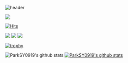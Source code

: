![header](https://capsule-render.vercel.app/api?type=waving&color=gradient&height=120&animation=fadeIn&section=footer&text=🚗🚘🚛&fontAlign=70)

<a href="https://990919-psy.tistory.com/" target="_blank"><img src="https://img.shields.io/badge/My_Blog-000000?style=flat-square&logo=Tistory&logoColor=white"/></a>

[![Hits](https://hits.seeyoufarm.com/api/count/incr/badge.svg?url=https%3A%2F%2Fgithub.com%2Fhyesungoh&count_bg=%2379C83D&title_bg=%23555555&icon=&icon_color=%23E7E7E7&title=hits&edge_flat=false)](https://hits.seeyoufarm.com)

<img src="https://img.shields.io/badge/Python-2662?style=flat-square&logo=Python&logoColor=white"/>
<img src="https://img.shields.io/badge/Swift-3116AB?style=flat-square&logo=Swift&logoColor=white"/>
<img src="https://img.shields.io/badge/Dart-9998AB?style=flat-square&logo=Dart&logoColor=white"/>

[![trophy](https://github-profile-trophy.vercel.app/?username=ParkSY0919)](https://github.com/ryo-ma/github-profile-trophy)


![ParkSY0919's github stats](https://github-readme-stats.vercel.app/api?username=ParkSY0919&show_icons=true)
[![ParkSY0919's github stats](https://github-readme-stats.vercel.app/api/top-langs/?username=ParkSY0919&show_icons=true&hide_border=true&title_color=004386&icon_color=004386&layout=compact)](https://github.com/ParkSY0919)
